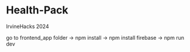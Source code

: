 # Health-Pack
IrvineHacks 2024

go to frontend_app folder
-> npm install
-> npm install firebase
-> npm run dev
